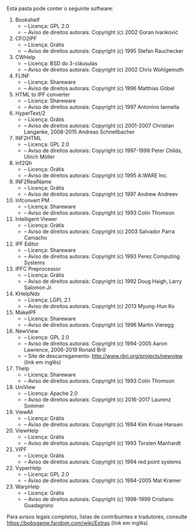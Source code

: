 ﻿Esta pasta pode conter o seguinte software:

1. Bookshelf
   - – Licença: GPL 2.0
   - – Aviso de direitos autorais: Copyright (c) 2002 Goran Ivanković
2. CFO2IPF
   - – Licença: Grátis
   - – Aviso de direitos autorais: Copyright (c) 1995 Stefan Rauchecker
3. CWHelp
   - – Licença: BSD do 3-cláusulas
   - – Aviso de direitos autorais: Copyright (c) 2002 Chris Wohlgemuth
4. FLINF
   - – Licença: Shareware
   - – Aviso de direitos autorais: Copyright (c) 1996 Matthias Göbel
5. HTML to IPF converter
   - – Licença: Shareware
   - – Aviso de direitos autorais: Copyright (c) 1997 Antonino Iannella
6. HyperText/2
   - – Licença: Grátis
   - – Aviso de direitos autorais: Copyright (c) 2001-2007 Christian Langanke, 2008-2015 Andreas Schnellbacher
7. INF2HTML
   - – Licença: GPL 2.0
   - – Aviso de direitos autorais: Copyright (c) 1997-1998 Peter Childs, Ulrich Möller
8. Inf2Qh
   - – Licença: Grátis
   - – Aviso de direitos autorais: Copyright (c) 1995 A:WARE Inc.
9. INF2RealName
   - – Licença: Grátis
   - – Aviso de direitos autorais: Copyright (c) 1997 Andrew Andreev
10. Infconvert PM
    - – Licença: Shareware
    - – Aviso de direitos autorais: Copyright (c) 1993 Colin Thomson
11. Intelligent Viewer
    - – Licença: Grátis
    - – Aviso de direitos autorais: Copyright (c) 2003 Salvador Parra Camacho
12. IPF Editor
    - – Licença: Shareware
    - – Aviso de direitos autorais: Copyright (c) 1993 Perez Computing Systems
13. IPFC Preprocessor
    - – Licença: Grátis
    - – Aviso de direitos autorais: Copyright (c) 1992 Doug Haigh, Larry Salomon Jr.
14. KHelpNdx
    - – Licença: LGPL 2.1
    - – Aviso de direitos autorais: Copyright (c) 2013 Myung-Hun Ko
15. MakeIPF
    - – Licença: Shareware
    - – Aviso de direitos autorais: Copyright (c) 1996 Martin Vieregg
16. NewView
    - – Licença: GPL 2.0
    - – Aviso de direitos autorais: Copyright (c) 1994-2005 Aaron Lawrence, 2006-2019 Ronald Brill
    - – Site de descarregamento: http://www.rbri.org/projects/newview (link em inglês)
17. Thelp
    - – Licença: Shareware
    - – Aviso de direitos autorais: Copyright (c) 1993 Colin Thomson
18. UniView
    - – Licença: Apache 2.0
    - – Aviso de direitos autorais: Copyright (c) 2016-2017 Laurenz Sommer
19. ViewAll
    - – Licença: Grátis
    - – Aviso de direitos autorais: Copyright (c) 1994 Kim Kruse Hansen
20. ViewHelp
    - – Licença: Grátis
    - – Aviso de direitos autorais: Copyright (c) 1993 Torsten Manhardt
21. VIPF
    - – Licença: Grátis
    - – Aviso de direitos autorais: Copyright (c) 1994 red point systems
22. VyperHelp
    - – Licença: GPL 2.0
    - – Aviso de direitos autorais: Copyright (c) 1994-2005 Mat Kramer
23. WarpHelp
    - – Licença: Grátis
    - – Aviso de direitos autorais: Copyright (c) 1998-1999 Cristiano Guadagnino

Para avisos legais completos, listas de contribuintes e tradutores, consulte https://bobsgame.fandom.com/wiki/Extras (link em inglês)

